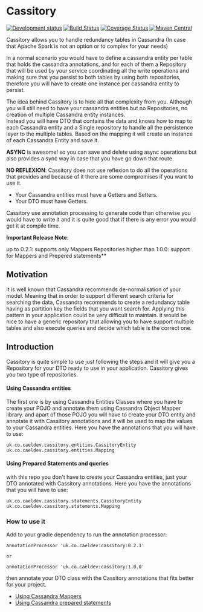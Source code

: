 # Cassitory
[![Development status](https://img.shields.io/badge/status-Ready-green.svg)](https://shields.io/)
[![Build Status](https://travis-ci.org/caelcs/cassitory.svg?branch=master)](https://travis-ci.org/caelcs/cassitory)
[![Coverage Status](https://coveralls.io/repos/github/caelcs/cassitory/badge.svg)](https://coveralls.io/github/caelcs/cassitory)
[![Maven Central](https://maven-badges.herokuapp.com/maven-central/uk.co.caeldev/cassitory/badge.svg)](https://maven-badges.herokuapp.com/maven-central/uk.co.caeldev/cassitory)

Cassitory allows you to handle redundancy tables in Cassandra (In case that Apache Spark is not an option or to complex for your needs)

In a normal scenario you would have to define a cassandra entity per table that holds the cassandra annotations, and for each of them a Repository 
that will be used by your service coordinating all the write operations and making sure that you persist
 to both tables by using both repositories, therefore you will have to create one instance per cassandra entity to persist.

The idea behind Cassitory is to hide all that complexity from you. 
Although you will still need to have your cassandra entities but no Repositories, no creation of multiple Cassandra entity instances.  
Instead you will have DTO that contains the data and knows how to map to each Cassandra entity and a Single repository to handle all the persistence layer to the multiple tables.
Based on the mapping it will create an instance of each Cassandra Entity and save it.

**ASYNC** is awesome! so you can save and delete using async operations but also provides a sync way in case that you have go down that route.

**NO REFLEXION**:
Cassitory does not use reflexion to do all the operations that provides and because of it there are some compromises if you want to use it.

- Your Cassandra entities must have a Getters and Setters.
- Your DTO must have Getters.

Cassitory use annotation processing to generate code than otherwise you would have to write it and it is quite good that if there is any error you would get it at compile time.


**Important Release Note**:

up to 0.2.1: supports only Mappers Repositories
higher than 1.0.0: support for Mappers and Prepered statements**  

## Motivation
it is well known that Cassandra recommends de-normalisation of your model. Meaning that in order to support different search criteria for searching the data, Cassandra recommends to create a redundancy table 
having as partition key the fields that you want search for. Applying this pattern in your application could be very difficult to maintain. it would be nice to have a generic repository that allowing you to 
have support multiple tables and also execute queries and decide which table is the correct one.

## Introduction
Cassitory is quite simple to use just following the steps and it will give you a Repository for your DTO ready to use in your application.
Cassitory gives you two type of repositories. 

#### Using Cassandra entities
The first one is by using Cassandra Entities Classes where you have to create your POJO and annotate them using Cassandra Object Mapper library.
and apart of those POJO you will have to create your DTO entity and annotate it with Cassitory annotations and it will be used to map the values to your Cassandra entities.
Here you have the annotations that you will have to use:

```uk.co.caeldev.cassitory.entities.CassitoryEntity```
```uk.co.caeldev.cassitory.entities.Mapping```

#### Using Prepared Statements and queries
with this repo you don't have to create your Cassandra entities, just your DTO annotated with Cassitory annotations.
Here you have the annotations that you will have to use:

```uk.co.caeldev.cassitory.statements.CassitoryEntity```
```uk.co.caeldev.cassitory.statements.Mapping```

### How to use it
Add to your gradle dependency to run the annotation processor:

```
annotationProcessor 'uk.co.caeldev:cassitory:0.2.1'

or 

annotationProcessor 'uk.co.caeldev:cassitory:1.0.0'
```

then annotate your DTO class with the Cassitory annotations that fits better for your project. 

- [Using Cassandra Mappers](https://github.com/caelcs/cassitory/wiki/Cassitory-using-Entity-Mappers) 
- [Using Cassandra prepared statements](https://github.com/caelcs/cassitory/wiki/Cassitory-using-only-prepared-statements)
 
